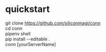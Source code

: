 # quickstart
git clone https://github.com/siliconmagi/conn
<br />
cd conn
<br />
pipenv shell
<br />
pip install --editable .
<br />
conn [yourServerName]
